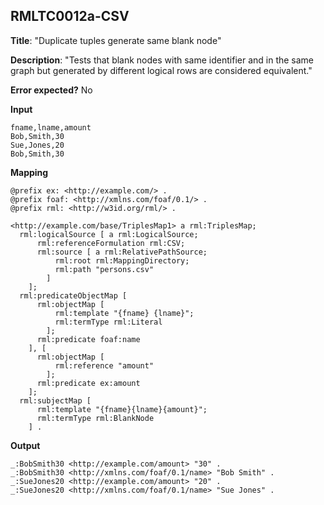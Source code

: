 ## RMLTC0012a-CSV

**Title**: "Duplicate tuples generate same blank node"

**Description**: "Tests that blank nodes with same identifier and in the same graph but generated by different logical rows are considered equivalent."

**Error expected?** No

**Input**
```
fname,lname,amount
Bob,Smith,30
Sue,Jones,20
Bob,Smith,30

```

**Mapping**
```
@prefix ex: <http://example.com/> .
@prefix foaf: <http://xmlns.com/foaf/0.1/> .
@prefix rml: <http://w3id.org/rml/> .

<http://example.com/base/TriplesMap1> a rml:TriplesMap;
  rml:logicalSource [ a rml:LogicalSource;
      rml:referenceFormulation rml:CSV;
      rml:source [ a rml:RelativePathSource;
          rml:root rml:MappingDirectory;
          rml:path "persons.csv"
        ]
    ];
  rml:predicateObjectMap [
      rml:objectMap [
          rml:template "{fname} {lname}";
          rml:termType rml:Literal
        ];
      rml:predicate foaf:name
    ], [
      rml:objectMap [
          rml:reference "amount"
        ];
      rml:predicate ex:amount
    ];
  rml:subjectMap [
      rml:template "{fname}{lname}{amount}";
      rml:termType rml:BlankNode
    ] .

```

**Output**
```
_:BobSmith30 <http://example.com/amount> "30" .
_:BobSmith30 <http://xmlns.com/foaf/0.1/name> "Bob Smith" .
_:SueJones20 <http://example.com/amount> "20" .
_:SueJones20 <http://xmlns.com/foaf/0.1/name> "Sue Jones" .


```

